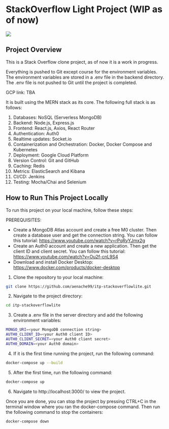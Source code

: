 # StackOverflow Light Project (WIP as of now)
<a href="https://codeclimate.com/github/aenache99/itp-stackoverflowlite/maintainability"><img src="https://api.codeclimate.com/v1/badges/0a18c2c4d4243eb739f8/maintainability" /></a>

## Project Overview


This is a Stack Overflow clone project, as of now it is a work in progress.

Everything is pushed to Git except course for the environment variables. The environment variables are stored in a .env file in the backend directory. The .env file is not pushed to Git until the project is completed.

GCP link: TBA

It is built using the MERN stack as its core. The following full stack is as follows:

1. Databases: NoSQL (Serverless MongoDB)
2. Backend: Node.js, Express.js
3. Frontend: React.js, Axios, React Router
4. Authentication: Auth0
5. Realtime updates: Socket.io
6. Containerization and Orchestration: Docker, Docker Compose and Kubernetes
7. Deployment: Google Cloud Platform
8. Version Control: Git and GitHub
9. Caching: Redis
10. Metrics: ElasticSearch and Kibana
11. CI/CD: Jenkins
12. Testing: Mocha/Chai and Selenium


## How to Run This Project Locally
To run this project on your local machine, follow these steps:

PREREQUISITES:

- Create a MongoDB Atlas account and create a free M0 cluster. Then create a database user and get the connection string. You can follow this tutorial: https://www.youtube.com/watch?v=rPqRyYJmx2g
- Create an Auth0 account and create a new application. Then get the client ID and client secret. You can follow this tutorial: https://www.youtube.com/watch?v=Ou2f-cnL9S4
- Download and install Docker Desktop: https://www.docker.com/products/docker-desktop

1. Clone the repository to your local machine:
```bash
git clone https://github.com/aenache99/itp-stackoverflowlite.git
```
2. Navigate to the project directory:
```bash
cd itp-stackoverflowlite
```
3. Create a .env file in the server directory and add the following environment variables:
```bash
MONGO_URI=<your MongoDB connection string>
AUTH0_CLIENT_ID=<your Auth0 client ID>
AUTH0_CLIENT_SECRET=<your Auth0 client secret>
AUTH0_DOMAIN=<your Auth0 domain>
```
4. If it is the first time running the project, run the following command:
```bash
docker-compose up --build
```
5. After the first time, run the following command:
```bash
docker-compose up 
```
6. Navigate to http://localhost:3000/ to view the project.

Once you are done, you can stop the project by pressing CTRL+C in the terminal window where you ran the docker-compose command. Then run the following command to stop the containers:
```bash
docker-compose down
```
